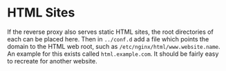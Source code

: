 # HTML Sites
If the reverse proxy also serves static HTML sites,
  the root directories of each can be placed here.
Then in `../conf.d` add a file which points the domain to the HTML web root,
  such as `/etc/nginx/html/www.website.name`.
An example for this exists called `html.example.com`.
It should be fairly easy to recreate for another website.
